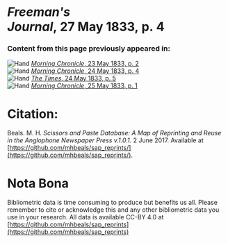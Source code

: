 # *Freeman's Journal*, 27 May 1833, p. 4  
  
### Content from this page previously appeared in:  
![Hand](http://scissorsandpaste.net/wp-content/uploads/2017/06/smallhandpointer.png) [*Morning Chronicle*, 23 May 1833, p. 2](https://mhbeals.github.io/sap_html/Morning-Chronicle/Morning-Chronicle-23-May-1833-p-2)  
![Hand](http://scissorsandpaste.net/wp-content/uploads/2017/06/smallhandpointer.png) [*Morning Chronicle*, 24 May 1833, p. 4](https://mhbeals.github.io/sap_html/Morning-Chronicle/Morning-Chronicle-24-May-1833-p-4)  
![Hand](http://scissorsandpaste.net/wp-content/uploads/2017/06/smallhandpointer.png) [*The Times*, 24 May 1833, p. 5](https://mhbeals.github.io/sap_html/The-Times/The-Times-24-May-1833-p-5)  
![Hand](http://scissorsandpaste.net/wp-content/uploads/2017/06/smallhandpointer.png) [*Morning Chronicle*, 25 May 1833, p. 1](https://mhbeals.github.io/sap_html/Morning-Chronicle/Morning-Chronicle-25-May-1833-p-1)  


# Citation: 

Beals. M. H. *Scissors and Paste Database: A Map of Reprinting and Reuse in the Anglophone Newspaper Press v.1.0.1.* 2 June 2017. Available at [https://github.com/mhbeals/sap_reprints/](https://github.com/mhbeals/sap_reprints/). 

# Nota Bona

Bibliometric data is time consuming to produce but benefits us all. Please remember to cite or acknowledge this and any other bibliometric data you use in your research. All data is available CC-BY 4.0 at [https://github.com/mhbeals/sap_reprints](https://github.com/mhbeals/sap_reprints)
